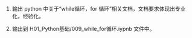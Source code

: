 
1. 输出 python 中关于“while循环，for 循环”相关文档，文档要求体现出专业化，经验化。

2. 输出到 H01_Python基础/009_while_for循环.iypnb 文件中。